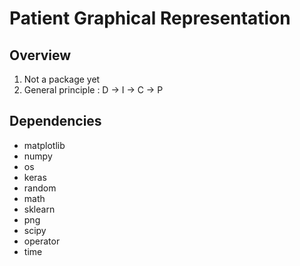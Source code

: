Patient Graphical Representation
================================

Overview
--------

1. Not a package yet
2. General principle : D -> I -> C -> P

Dependencies
------------

* matplotlib
* numpy
* os
* keras
* random
* math
* sklearn
* png
* scipy
* operator
* time

